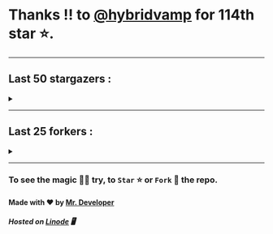 # Thanks !! to [@hybridvamp](https://github.com/hybridvamp) for 114th star ⭐.
---

## Last 50 stargazers :
<details><summary></summary>

| No. | Profile Pic | Username | Star Number ⭐ |
| :---: | :---: | :---: | :---: |
| 1. | <img src='https://avatars.githubusercontent.com/u/48980248?v=4'> | [@hybridvamp](https://github.com/hybridvamp) | 114 |
| 2. | <img src='https://avatars.githubusercontent.com/u/16950801?v=4'> | [@kbatnij](https://github.com/kbatnij) | 113 |
| 3. | <img src='https://avatars.githubusercontent.com/u/43436876?v=4'> | [@caojen](https://github.com/caojen) | 112 |
| 4. | <img src='https://avatars.githubusercontent.com/u/127977316?v=4'> | [@ivan-developer-01](https://github.com/ivan-developer-01) | 111 |
| 5. | <img src='https://avatars.githubusercontent.com/u/5084395?v=4'> | [@tolkonepiu](https://github.com/tolkonepiu) | 110 |
| 6. | <img src='https://avatars.githubusercontent.com/u/89241563?v=4'> | [@Jahroch](https://github.com/Jahroch) | 109 |
| 7. | <img src='https://avatars.githubusercontent.com/u/63461297?v=4'> | [@vawnair](https://github.com/vawnair) | 108 |
| 8. | <img src='https://avatars.githubusercontent.com/u/69469791?v=4'> | [@taaigo](https://github.com/taaigo) | 107 |
| 9. | <img src='https://avatars.githubusercontent.com/u/93675484?v=4'> | [@Abdullah-coder2013](https://github.com/Abdullah-coder2013) | 106 |
| 10. | <img src='https://avatars.githubusercontent.com/u/90461959?v=4'> | [@w3nura](https://github.com/w3nura) | 105 |
| 11. | <img src='https://avatars.githubusercontent.com/u/86353526?v=4'> | [@KevinNitroG](https://github.com/KevinNitroG) | 104 |
| 12. | <img src='https://avatars.githubusercontent.com/u/117309484?v=4'> | [@gladsonchala](https://github.com/gladsonchala) | 103 |
| 13. | <img src='https://avatars.githubusercontent.com/u/94701539?v=4'> | [@DandyDrop](https://github.com/DandyDrop) | 102 |
| 14. | <img src='https://avatars.githubusercontent.com/u/2102878?v=4'> | [@pascal-hofmann](https://github.com/pascal-hofmann) | 101 |
| 15. | <img src='https://avatars.githubusercontent.com/u/73209315?v=4'> | [@saadman-galib](https://github.com/saadman-galib) | 100 |
| 16. | <img src='https://avatars.githubusercontent.com/u/238114?v=4'> | [@lucciano](https://github.com/lucciano) | 99 |
| 17. | <img src='https://avatars.githubusercontent.com/u/107202816?v=4'> | [@its-truce](https://github.com/its-truce) | 98 |
| 18. | <img src='https://avatars.githubusercontent.com/u/100820152?v=4'> | [@AzRyCb](https://github.com/AzRyCb) | 97 |
| 19. | <img src='https://avatars.githubusercontent.com/u/121786009?v=4'> | [@dequate](https://github.com/dequate) | 96 |
| 20. | <img src='https://avatars.githubusercontent.com/u/117648465?v=4'> | [@dkppg2](https://github.com/dkppg2) | 95 |
| 21. | <img src='https://avatars.githubusercontent.com/u/67612593?v=4'> | [@BrydenIsNotSmart](https://github.com/BrydenIsNotSmart) | 94 |
| 22. | <img src='https://avatars.githubusercontent.com/u/16763276?v=4'> | [@K4CZP3R](https://github.com/K4CZP3R) | 93 |
| 23. | <img src='https://avatars.githubusercontent.com/u/45739963?v=4'> | [@didierganthier](https://github.com/didierganthier) | 92 |
| 24. | <img src='https://avatars.githubusercontent.com/u/77569653?v=4'> | [@SamirPaul1](https://github.com/SamirPaul1) | 91 |
| 25. | <img src='https://avatars.githubusercontent.com/u/48348029?v=4'> | [@xIMRANx](https://github.com/xIMRANx) | 90 |
| 26. | <img src='https://avatars.githubusercontent.com/u/482367?v=4'> | [@0xallie](https://github.com/0xallie) | 89 |
| 27. | <img src='https://avatars.githubusercontent.com/u/55983182?v=4'> | [@yasirarism](https://github.com/yasirarism) | 88 |
| 28. | <img src='https://avatars.githubusercontent.com/u/66245404?v=4'> | [@tovade](https://github.com/tovade) | 87 |
| 29. | <img src='https://avatars.githubusercontent.com/u/81961690?v=4'> | [@dinesh-0602](https://github.com/dinesh-0602) | 86 |
| 30. | <img src='https://avatars.githubusercontent.com/u/89954408?v=4'> | [@SunshroomChan](https://github.com/SunshroomChan) | 85 |
| 31. | <img src='https://avatars.githubusercontent.com/u/109037713?v=4'> | [@Buivanan82](https://github.com/Buivanan82) | 84 |
| 32. | <img src='https://avatars.githubusercontent.com/u/76533278?v=4'> | [@4amparaboy](https://github.com/4amparaboy) | 83 |
| 33. | <img src='https://avatars.githubusercontent.com/u/57042741?v=4'> | [@Woomymy](https://github.com/Woomymy) | 82 |
| 34. | <img src='https://avatars.githubusercontent.com/u/88822116?v=4'> | [@dgigantino](https://github.com/dgigantino) | 81 |
| 35. | <img src='https://avatars.githubusercontent.com/u/53967726?v=4'> | [@supercrafter333](https://github.com/supercrafter333) | 80 |
| 36. | <img src='https://avatars.githubusercontent.com/u/64813399?v=4'> | [@J1b1x](https://github.com/J1b1x) | 79 |
| 37. | <img src='https://avatars.githubusercontent.com/u/26801154?v=4'> | [@CodsXBlastin](https://github.com/CodsXBlastin) | 78 |
| 38. | <img src='https://avatars.githubusercontent.com/u/68734813?v=4'> | [@Dhruv-1608](https://github.com/Dhruv-1608) | 77 |
| 39. | <img src='https://avatars.githubusercontent.com/u/47496465?v=4'> | [@Matze997](https://github.com/Matze997) | 76 |
| 40. | <img src='https://avatars.githubusercontent.com/u/51480483?v=4'> | [@shizotoaster](https://github.com/shizotoaster) | 75 |
| 41. | <img src='https://avatars.githubusercontent.com/u/28113262?v=4'> | [@xISRAPILx](https://github.com/xISRAPILx) | 74 |
| 42. | <img src='https://avatars.githubusercontent.com/u/32965703?v=4'> | [@Ifera](https://github.com/Ifera) | 73 |
| 43. | <img src='https://avatars.githubusercontent.com/u/50779115?v=4'> | [@shanecaf](https://github.com/shanecaf) | 72 |
| 44. | <img src='https://avatars.githubusercontent.com/u/34418030?v=4'> | [@enricoangelon](https://github.com/enricoangelon) | 71 |
| 45. | <img src='https://avatars.githubusercontent.com/u/40790870?v=4'> | [@SpaceLeft](https://github.com/SpaceLeft) | 70 |
| 46. | <img src='https://avatars.githubusercontent.com/u/16628342?v=4'> | [@DelxHQ](https://github.com/DelxHQ) | 69 |
| 47. | <img src='https://avatars.githubusercontent.com/u/46083528?v=4'> | [@siddharthroy12](https://github.com/siddharthroy12) | 68 |
| 48. | <img src='https://avatars.githubusercontent.com/u/75159744?v=4'> | [@Avyansh0001](https://github.com/Avyansh0001) | 67 |
| 49. | <img src='https://avatars.githubusercontent.com/u/62464560?v=4'> | [@Illegal-Services](https://github.com/Illegal-Services) | 66 |
| 50. | <img src='https://avatars.githubusercontent.com/u/90455659?v=4'> | [@akprivatebots](https://github.com/akprivatebots) | 65 |

</details>

---

## Last 25 forkers :
<details><summary></summary>

| No. | Profile Pic | Username | Fork Number 🍴 |
| :---: | :---: | :---: | :---: |
| 1. | <img src='https://avatars.githubusercontent.com/u/121696232?v=4'> | [@Yuvi5001](https://github.com/Yuvi5001) | 25 |
| 2. | <img src='https://avatars.githubusercontent.com/u/86344856?v=4'> | [@AmirulAndalib](https://github.com/AmirulAndalib) | 24 |
| 3. | <img src='https://avatars.githubusercontent.com/u/121786009?v=4'> | [@dequate](https://github.com/dequate) | 23 |
| 4. | <img src='https://avatars.githubusercontent.com/u/45739963?v=4'> | [@didierganthier](https://github.com/didierganthier) | 22 |
| 5. | <img src='https://avatars.githubusercontent.com/u/48980248?v=4'> | [@hybridvamp](https://github.com/hybridvamp) | 21 |
| 6. | <img src='https://avatars.githubusercontent.com/u/110144682?v=4'> | [@Jackabu](https://github.com/Jackabu) | 20 |
| 7. | <img src='https://avatars.githubusercontent.com/u/40790870?v=4'> | [@SpaceLeft](https://github.com/SpaceLeft) | 19 |
| 8. | <img src='https://avatars.githubusercontent.com/u/87888078?v=4'> | [@hydrix777](https://github.com/hydrix777) | 18 |
| 9. | <img src='https://avatars.githubusercontent.com/u/106221089?v=4'> | [@ItzKingz](https://github.com/ItzKingz) | 17 |
| 10. | <img src='https://avatars.githubusercontent.com/u/105053471?v=4'> | [@Sharmaps1757](https://github.com/Sharmaps1757) | 16 |
| 11. | <img src='https://avatars.githubusercontent.com/u/100023533?v=4'> | [@omkar1003](https://github.com/omkar1003) | 15 |
| 12. | <img src='https://avatars.githubusercontent.com/u/104765453?v=4'> | [@youssefnasef](https://github.com/youssefnasef) | 14 |
| 13. | <img src='https://avatars.githubusercontent.com/u/105335749?v=4'> | [@spideyboyaman](https://github.com/spideyboyaman) | 13 |
| 14. | <img src='https://avatars.githubusercontent.com/u/60040629?v=4'> | [@JD906](https://github.com/JD906) | 12 |
| 15. | <img src='https://avatars.githubusercontent.com/u/88897873?v=4'> | [@Nobody370](https://github.com/Nobody370) | 11 |
| 16. | <img src='https://avatars.githubusercontent.com/u/96438111?v=4'> | [@Gishankrishka2](https://github.com/Gishankrishka2) | 10 |
| 17. | <img src='https://avatars.githubusercontent.com/u/91558902?v=4'> | [@rk134-hub](https://github.com/rk134-hub) | 9 |
| 18. | <img src='https://avatars.githubusercontent.com/u/20133621?v=4'> | [@NitroFuN](https://github.com/NitroFuN) | 8 |
| 19. | <img src='https://avatars.githubusercontent.com/u/84174959?v=4'> | [@im-Satyendra](https://github.com/im-Satyendra) | 7 |
| 20. | <img src='https://avatars.githubusercontent.com/u/66910428?v=4'> | [@VIKASIND](https://github.com/VIKASIND) | 6 |
| 21. | <img src='https://avatars.githubusercontent.com/u/101307401?v=4'> | [@Tellyfun](https://github.com/Tellyfun) | 5 |
| 22. | <img src='https://avatars.githubusercontent.com/u/102476142?v=4'> | [@hiroultroid93819](https://github.com/hiroultroid93819) | 4 |
| 23. | <img src='https://avatars.githubusercontent.com/u/98212032?v=4'> | [@random772](https://github.com/random772) | 3 |
| 24. | <img src='https://avatars.githubusercontent.com/u/97720718?v=4'> | [@MaheshKmr9](https://github.com/MaheshKmr9) | 2 |
| 25. | <img src='https://avatars.githubusercontent.com/u/85005373?v=4'> | [@HerokuMods](https://github.com/HerokuMods) | 1 |

</details>

---
### To see the magic 🧚‍♂️ try, to `Star` ⭐ or `Fork` 🍴 the repo.
#### Made with ❤️ by [Mr. Developer](https://github.com/MrBotDeveloper)
##### Hosted on [Linode](https://www.linode.com/) 🖥